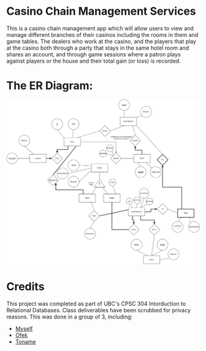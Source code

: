 # Casino Chain Management Services

This is a casino chain management app which will allow users to view and
manage different branches of their casinos including the rooms in them and game
tables. The dealers who work at the casino, and the players that play at the casino both
through a party that stays in the same hotel room and shares an account, and through
game sessions where a patron plays against players or the house and their total gain
(or loss) is recorded.

# The ER Diagram:
![ER Diagram](/docs/er-diagram.png)

# Credits
This project was completed as part of UBC's CPSC 304 Intorduction to Relational Databases. Class deliverables have been scrubbed for privacy reasons.
This was done in a group of 3, including:
- [Myself](https://github.com/Zenith08)
- [Ofek](https://github.com/ofekzil)
- [Toname](https://github.com/evbesho)
